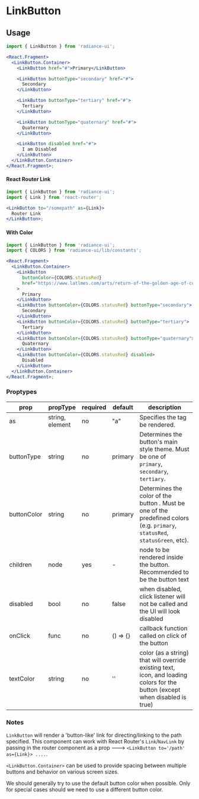 # LinkButton

## Usage

```jsx
import { LinkButton } from 'radiance-ui';

<React.Fragment>
  <LinkButton.Container>
    <LinkButton href="#">Primary</LinkButton>

    <LinkButton buttonType="secondary" href="#">
      Secondary
    </LinkButton>

    <LinkButton buttonType="tertiary" href="#">
      Tertiary
    </LinkButton>

    <LinkButton buttonType="quaternary" href="#">
      Quaternary
    </LinkButton>

    <LinkButton disabled href="#">
      I am Disabled
    </LinkButton>
  </LinkButton.Container>
</React.Fragment>;
```

#### React Router Link

```jsx
import { LinkButton } from 'radiance-ui';
import { Link } from 'react-router';

<LinkButton to="/somepath" as={Link}>
  Router Link
</LinkButton>;
```

#### With Color

```jsx
import { LinkButton } from 'radiance-ui';
import { COLORS } from 'radiance-ui/lib/constants';

<React.Fragment>
  <LinkButton.Container>
    <LinkButton
      buttonColor={COLORS.statusRed}
      href="https://www.latlmes.com/arts/return-of-the-golden-age-of-comics-1"
    >
      Primary
    </LinkButton>
    <LinkButton buttonColor={COLORS.statusRed} buttonType="secondary">
      Secondary
    </LinkButton>
    <LinkButton buttonColor={COLORS.statusRed} buttonType="tertiary">
      Tertiary
    </LinkButton>
    <LinkButton buttonColor={COLORS.statusRed} buttonType="quaternary">
      Quaternary
    </LinkButton>
    <LinkButton buttonColor={COLORS.statusRed} disabled>
      Disabled
    </LinkButton>
  </LinkButton.Container>
</React.Fragment>;
```

<!-- STORY -->

### Proptypes

| prop        | propType        | required | default  | description                                                                                                                  |
| ----------- | --------------- | -------- | -------- | ---------------------------------------------------------------------------------------------------------------------------- |
| as          | string, element | no       | "a"      | Specifies the tag be rendered.                                                                                               |
| buttonType  | string          | no       | primary  | Determines the button's main style theme. Must be one of `primary`, `secondary`, `tertiary`.                                 |
| buttonColor | string          | no       | primary  | Determines the color of the button . Must be one of the predefined colors (e.g. `primary`, `statusRed`, `statusGreen`, etc). |
| children    | node            | yes      | -        | node to be rendered inside the button. Recommended to be the button text                                                     |
| disabled    | bool            | no       | false    | when disabled, click listener will not be called and the UI will look disabled                                               |
| onClick     | func            | no       | () => {} | callback function called on click of the button                                                                              |
| textColor   | string          | no       | ''       | color (as a string) that will override existing text, icon, and loading colors for the button (except when disabled is true) |

### Notes

`LinkButton` will render a 'button-like' link for directing/linking to the path
specified. This component can work with React Router's `Link`/`NavLink` by passing
in the router component as a prop ---> `<LinkButton to='/path' as={Link}> ....`.

`<LinkButton.Container>` can be used to provide spacing between multiple
buttons and behavior on various screen sizes.

We should generally try to use the default button color when possible. Only for special cases should we need to use a different button color.

